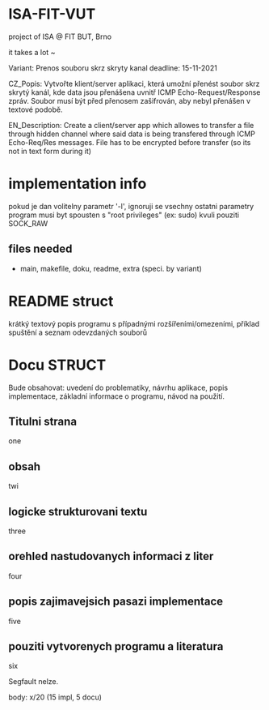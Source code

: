 # ISA-FIT-VUT
project of ISA @ FIT BUT, Brno

it takes a lot ~

Variant: Prenos souboru skrz skryty kanal
deadline: 15-11-2021

CZ_Popis:
Vytvořte klient/server aplikaci, která umožní přenést soubor skrz skrytý kanál, kde data jsou přenášena uvnitř ICMP Echo-Request/Response zpráv. Soubor musí být před přenosem zašifrován, aby nebyl přenášen v textové podobě.

EN_Description:
Create a client/server app which allowes to transfer a file through hidden channel where said data is being transfered through ICMP Echo-Req/Res messages.
File has to be encrypted before transfer (so its not in text form during it)

# implementation info
pokud je dan volitelny parametr '-l', ignoruji se vsechny ostatni parametry
program musi byt spousten s "root privileges" (ex: sudo) kvuli pouziti SOCK_RAW


## files needed
- main, makefile, doku, readme, extra (speci. by variant)

# README struct
  krátký textový popis programu s případnými rozšířeními/omezeními, příklad spuštění a seznam odevzdaných souborů

# Docu STRUCT
  Bude obsahovat: uvedení do problematiky, návrhu aplikace, popis implementace, základní informace o programu, návod na použití.

  ## Titulni strana
  one
  ## obsah
  twi
  ## logicke strukturovani textu
  three
  ## orehled nastudovanych informaci z liter
  four
  ## popis zajimavejsich pasazi implementace
  five
  ## pouziti vytvorenych programu a literatura
  six

Segfault nelze.

body: x/20 (15 impl, 5 docu)


